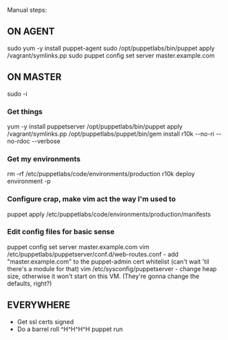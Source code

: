 Manual steps:

ON AGENT
-----

sudo yum -y install puppet-agent
sudo /opt/puppetlabs/bin/puppet apply /vagrant/symlinks.pp
sudo puppet config set server master.example.com

ON MASTER
-----

sudo -i

### Get things

yum -y install puppetserver
/opt/puppetlabs/bin/puppet apply /vagrant/symlinks.pp
/opt/puppetlabs/puppet/bin/gem install r10k --no-ri --no-rdoc --verbose

### Get my environments

rm -rf /etc/puppetlabs/code/environments/production
r10k deploy environment -p

### Configure crap, make vim act the way I'm used to

puppet apply /etc/puppetlabs/code/environments/production/manifests

### Edit config files for basic sense

puppet config set server master.example.com
vim /etc/puppetlabs/puppetserver/conf.d/web-routes.conf
    - add "master.example.com" to the puppet-admin cert whitelist (can't wait 'til there's a module for that)
vim /etc/sysconfig/puppetserver
    - change heap size, otherwise it won't start on this VM. (They're gonna change the defaults, right?)

EVERYWHERE
-----

- Get ssl certs signed
- Do a barrel roll ^H^H^H^H puppet run
